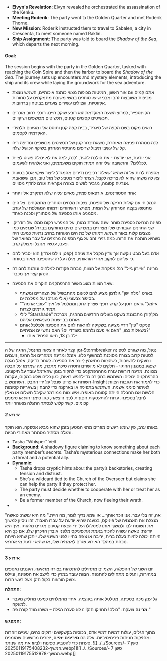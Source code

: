 - **Elvyn's Revelation**: Elvyn revealed he orchestrated the assassination of the Kenku.
- **Meeting Roderik**: The party went to the Golden Quarter and met Roderik Thorne.
- **New Mission**: Roderik instructed them to travel to Sabalen, a city in Crescenta, to meet someone named Raklin.
- **Ship Assignment**: The party was told to board the _Shadow of the Sea_, which departs the next morning.

#### **Goal**:

The session begins with the party in the Golden Quarter, tasked with reaching the Coin Spire and then the harbor to board the _Shadow of the Sea_. The journey sets up encounters and mystery elements, introducing the ship and its crew while laying the groundwork for the sea adventure.

* אתם קמים עם אור ראשון, המיטות מכוסות מצעי כותנה איכותיים, השמש נוצצת מכיפות משובצות זהב ומבני שיש. סוחרים במשי משובח מתמקחים על סחורות אקזוטיות, ואצילים עשירים צועדים בביטחון ברחובות.
* הקוינספייר, למרוצ השעה המוקדמת הוא רובע שוקק חיים. רוכלי רחוב מוכרים תכשיטים קסומים קטנים, תכשיטים מכושפים ושיקויים.
* רואים מקום בשם הקפה של סיגריד, בבית קפה קטן ותוסס אליו מגיעים תלמידי האקדמיה לקסמים.
* לנה ממהרת פנימה מאוחרת, נושאת צרור קטן של תכשיטים מכושפים ומדיפה ריח קל של עשבי תיבול שרופים מהניסוי האחרון בשיקוי הכושל שלה.
* אני יודעת, אני יודעת - את הולכת להגיד, 'לנה, למה את לא יכולה פשוט לציית לכללים?' והתשובה שלי זהה תמיד: חוקים משעממים, ואני אלרגית לשעמום.
* מספרת לרות על זה שהיא 'שאלה' רכיבים נדירים מהמגדל ליצור שיקוי אסל בטעות יצא לה משהו שהיא לא צריכה לקבל. רצתה ליצור מטבע של מזל טוב, אבן ששואבת אנרגיה קסומה, מגביר לחשים בצורה אקראית וגורם להדף מסויים.
* אחד הסטודנטים, אורפאוס סמית, מאיים עליה שלא תתקרב אליו יותר

* הנמל חי עם קולות חריקה של ספינות, צעקות מלחים וסוחרים מתמקחים. צל הים מתנשא בקצה המרוחק של המזח, מפרשיו השחורים ודמותו המגולפת של עורב מסמנים אותו כספינה של מסתורין וסכנה כאחד.
* ספינה הנראת כספינת סוחר ישנה עומדת במזח, על המפרש רקום סמלו של רודריק. שני התרנים הגבוהים שלו מצוידים במפרשים כהים מחוזקים בברזל שנראים כמו נוצצים קלות באור השמש. דמותו של בת הים האוחזת בחרב נראית כמעט חיה כשהיא חותכת את הרוח. כמה גזירי זהב על גוף הספינה מרמזים על עבר מפואר של פעם, עכשיו מנוצל ומצולק קרב. 
* אדם בעל מבט נוקשה אך עדין מקבל את פניהם (קפטן ניילס ארדן) הוא יסביר להם כי עליהם לעקוב אחרי הוראותיו, מילה על זה שהספינה מאוד בטוחה.
* מרינה "איירון גייל" רנל מפקחת על הצוות, נובחת פקודות למלחים ונותנת לחבורה הנהון קצר אך מכבד.
* שאר הצוות מוצג כאשר ההרפתקנים חוקרים את הספינה:
	* בארט "מלח ישן" גולדמן מציע להם לטעום מהתבשיל של הצהריים ומשתף בסיפור צבעוני (אולי מוגזם) על מפלצת ים.
	* "איזמל" גראם רוטן על קרש רופף שצריך לתקן וממלמל על איך "עוזבי אדמה" תמיד גורמים לצרות.
	* לילי "Starshade" מק'קורן מתבוננת בשקט בעולים החדשים מההגה, מברכת אותם בביישנות כשניגשים אליהם.
	* פניקס "פין" דריי מציעה בשקיקה להראות להם את הספינה ולפלפל אותם בשאלות כמו, "האם אי פעם נלחמת בשודדי ים? האם נחשי ים אמיתיים?"
		* ילד בן 13, תיאו הפחיד אותו

___________________
זמן קצר לאחר היציאה מהנמל, ההגה של ה-Stormbreaker ננעל, מה שגורם לספינה לסטות קרוב בצורה מסוכנת למחשוף סלע.
אזמל ומרינה ממהרים אל ההגה, זועמים וצועקים לתשובות, כשהצוות מתאמץ לייצב את הספינה.
לאחר בדיקה, אזמל מגלה שפגע במנגנון ההיגוי - חלקים לא מיושרים וחסרה סיכת מתכת, מה שמרמז על חבלה מכוונת.
מרינה דורשת עזרה מההרפתקנים כדי לחקור בזמן שהאזמל עובד על תיקונים.
ההרפתקנים יכולים:
השתמש בחקירה כדי לחפש ראיות, כגון כלים שלא במקום, עקבות חשודות או פריט שנפל על ידי החבלן.
השתמש ב-Insight כדי לאמוד את תגובות הצוות לאיתור סימני אשמה.
השתמש בתפיסה או בארקנה כדי להבחין בשאריות קסומות חלשות אם החבלה הייתה קסומה באופיה.
איש צוות ממורמר שקיבל תשלום או נאלץ לחבל בספינה.
עדות להתעסקות חיצונית לפני היציאה, כגון סימני חוץ או סימנים קסומים.
קשר קלוש לנסתר התגלה מאוחר יותר

##### אירוע 2
באותו ערב, פין שומע רעשים מוזרים מתא המטען בזמן שהוא מביא אספקה. הוא חוקר ומגלה מסתיר מסתתר מאחורי חביות.
- Tasha "Whisper" Veil
- **Background**: A shadowy figure claiming to know something about each party member’s secrets. Tasha’s mysterious connections make her both a threat and a potential ally.
- **Dynamic**:
    - Tasha drops cryptic hints about the party’s backstories, creating tension and distrust.
    - She’s a wildcard tied to the Church of the Overseer but claims she can help the party if they protect her.
    - The party must decide whether to cooperate with her or treat her as an enemy.
    - Be a former member of the Church, now fleeing their wrath.
- 

"אה, זה בלי עבר. אני זוכר אותך... או שמא צריך לומר, מה היית."
מה היא עושה:
טאשה מנצלת את האמנזיה של פיניקס, בטענה שהיא יודעת על עברו האבוד. זהו ניסיון למשוך את תשומת לבו ולמשוך אותו למסלולה על ידי הצעת קטעים מגרים מזהותו.
איך היא יודעת:
טאשה עשויה להכיר באמת את פיניקס מלפני אובדן הזיכרון שלו. אִם כֵּן:
היא הייתה יכולה להיות בעלת ברית, יריבה או צופה בחייו לפני השינוי שלו.
ייתכן שהיא הייתה נוכחת במהלך האירוע שגרם לאמנזיה שלו, או שהיא יודעת מי אחראי.


_____
#### אירוע 3
יום השני של ההפלגה, השמיים מתחילים להתכהות בצורה מדאיגה. העננים נאספים במהירות, והגלים מתחילים להתנפח. הצוות עובד במרץ כדי לייצב את הספינה, וניילס צועק הוראות בקול חזק מעל רעש הרוח.

**התחלה**:

- גל ענק מכה בספינה, מטלטל אותה בעוצמה. אחד מהמלחים כמעט מחליק מעבר למעקה.
- **מרינה** צועקת: "כולם! תחזיקו חזק! זו לא סערה רגילה – משהו מוזר קורה פה."

#### **המפגש**:

מתוך הגלים, עולות דמויות דמויי אדם, מכוסות בקשקשים ירוקים כהים, עיניים זוהרות ומחזיקות חניתות פרימיטיביות. אלה הם **סירינים ימיים**, יצורים מרושעים שמזמנים סערות כדי להטביע ספינות ולבזוז את מה שנותר.
![[../../Sources/סשן 7 - המשך-20250119175408232.webp]]![[../../Sources/סשן 7 - המשך-20250119175512978.webp]]